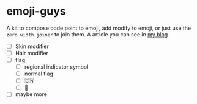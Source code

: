 # emoji-guys

A kit to compose code point to emoji, add modify to emoji, or just use the `zero width joiner` to join them. A article you can see in [my blog](https://blogs.thoamsy.now.sh/emoji%20and%20unicode/)

- [ ] Skin modifier
- [ ] Hair modifier
- [ ] flag
  - [ ] regional indicator symbol
  - [ ] normal flag
  - [ ] 🇨🇳
  - [ ] 🏴󠁧󠁢󠁥󠁮󠁧󠁿
- [ ] maybe more
